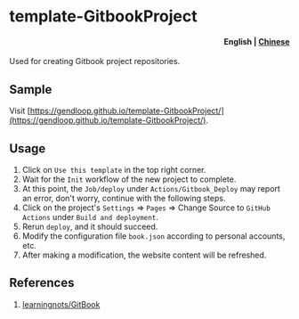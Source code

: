 # template-GitbookProject

<h4 align="right"><strong>English</strong> | <a href="https://github.com/gendloop/template-GitbookProject/blob/main/README_zh.md">Chinese</a></h4>

Used for creating Gitbook project repositories.

## Sample

Visit [https://gendloop.github.io/template-GitbookProject/](https://gendloop.github.io/template-GitbookProject/).

## Usage

1. Click on `Use this template` in the top right corner.
2. Wait for the `Init` workflow of the new project to complete.
3. At this point, the `Job/deploy` under `Actions/Gitbook_Deploy` may report an error, don't worry, continue with the following steps.
4. Click on the project's `Settings` => `Pages` => Change Source to `GitHub Actions` under `Build and deployment`.
5. Rerun `deploy`, and it should succeed.
6. Modify the configuration file `book.json` according to personal accounts, etc.
7. After making a modification, the website content will be refreshed.

## References

1. [learningnots/GitBook](https://www.yuque.com/gendloop/learningnotes/git-book)